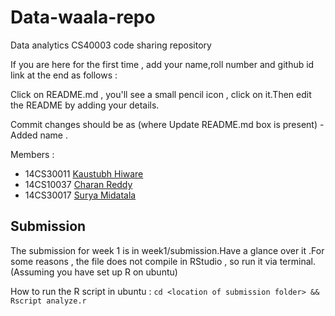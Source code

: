 # Data-waala-repo

Data analytics CS40003 code sharing repository

If you are here for the first time , add your name,roll number and github id link at the end as follows :

Click on README.md , you'll see a small pencil icon , click on it.Then edit the README by adding your details.

Commit changes should be as (where Update README.md box is present) - Added name <FIRSTNAME>.

Members : 

* 14CS30011 [Kaustubh Hiware](https://github.com/kaustubhhiware)
* 14CS10037 [Charan Reddy](https://github.com/charan223)
* 14CS30017 [Surya Midatala](https://github.com/kingofools)


## Submission

The submission for week 1 is in week1/submission.Have a glance over it .For some reasons , the file does not compile in 
RStudio , so run it via terminal.(Assuming you have set up R on ubuntu)

How to run the R script in ubuntu :
`
cd <location of submission folder>
&& Rscript analyze.r
`
